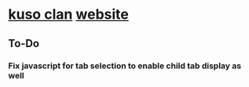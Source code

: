 # [kuso clan](https://steamcommunity.com/groups/kusoclan) [website](https://kuso-clan.github.io/)

## To-Do
### Fix javascript for tab selection to enable child tab display as well
